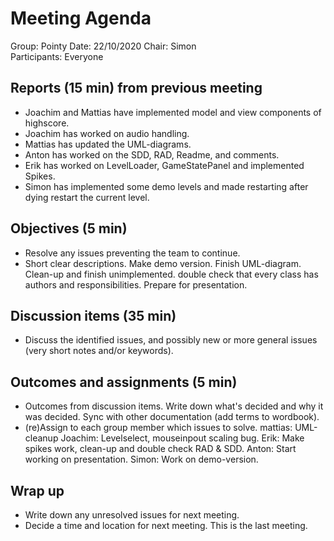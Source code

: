 # Meeting Agenda

Group: Pointy
Date: 22/10/2020
Chair: Simon	
Participants: Everyone

## Reports (15 min) from previous meeting

- Joachim and Mattias have implemented model and view components of highscore.
- Joachim has worked on audio handling.
- Mattias has updated the UML-diagrams.
- Anton has worked on the SDD, RAD, Readme, and comments.
- Erik has worked on LevelLoader, GameStatePanel and implemented Spikes.
- Simon has implemented some demo levels and made restarting after dying restart the current level.



## Objectives (5 min) 

- Resolve any issues preventing the team to continue.
- Short clear descriptions.
	Make demo version.
	Finish UML-diagram.
	Clean-up and finish unimplemented.
	double check that every class has authors and responsibilities.
	Prepare for presentation.


## Discussion items (35 min)

- Discuss the identified issues, and possibly new or more general issues (very
  short notes and/or keywords).
		


## Outcomes and assignments (5 min)

- Outcomes from discussion items. Write down what's decided and why it was 
  decided. Sync with other documentation (add terms to wordbook).
- (re)Assign to each group member which issues to solve.
	mattias: UML-cleanup
	Joachim: Levelselect, mouseinpout scaling bug. 
	Erik: Make spikes work, clean-up and double check RAD & SDD.
	Anton: Start working on presentation.
	Simon: Work on demo-version.
	

## Wrap up

- Write down any unresolved issues for next meeting. 
- Decide a time and location for next meeting.
This is the last meeting.

